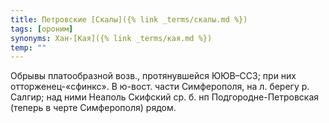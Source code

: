 ```yaml
---
title: Петровские [Скалы]({% link _terms/скалы.md %})
tags: [ороним]
synonyms: Хан-[Кая]({% link _terms/кая.md %})
temp: ""
---
```


Обрывы платообразной возв., протянувшейся ЮЮВ–ССЗ; при них отторженец-«сфинкс».
В ю-вост. части Симферополя, на л. берегу р. Салгир; над ними Неаполь Скифский
ср. б. нп Подгородне-Петровская (теперь в черте Симферополя) рядом.
